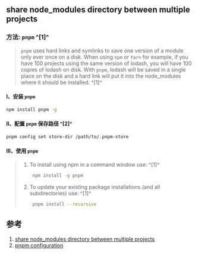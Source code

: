 ﻿## share node_modules directory between multiple projects



### 方法: `pnpm` ^[1]^

> `pnpm` uses hard links and symlinks to save one version of a module only ever once on a disk. When using `npm` or `Yarn` for example, if you have 100 projects using the same version of lodash, you will have 100 copies of lodash on disk. With `pnpm`, lodash will be saved in a single place on the disk and a hard link will put it into the node_modules where it should be installed. ^[1]^



#### I、安装 `pnpm`

```bash
npm install pnpm -g
```



#### II、配置 `pnpm` 保存路径 ^[2]^

```bash
pnpm config set store-dir /path/to/.pnpm-store
```



#### III、使用 `pnpm`

> 1. To install using npm in a command window use: ^[1]^
>
>    ```bash
>     npm install -g pnpm
>    ```
>
>    
>
> 2. To update your existing package installations (and all subdirectories) use: ^[1]^
>
>    ```bash
>     pnpm install --recursive
>    ```






## 参考

1. [share node_modules directory between multiple projects](https://stackoverflow.com/questions/41408065/share-node-modules-directory-between-multiple-projects)
2. [pnpm configuration](https://pnpm.io/configuring)